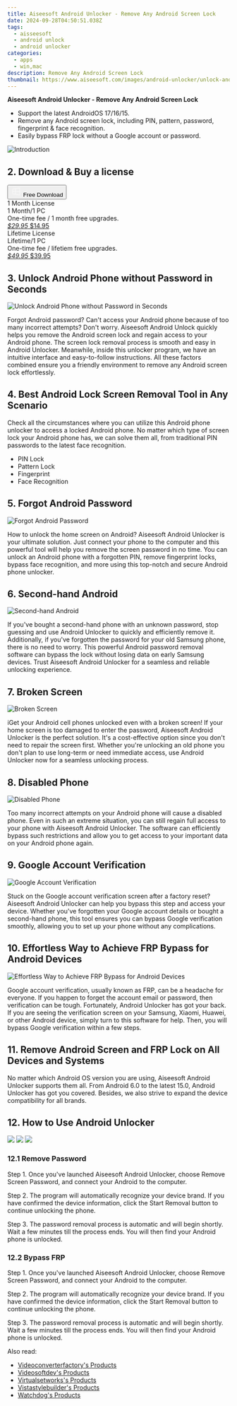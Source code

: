 ```yaml
---
title: Aiseesoft Android Unlocker - Remove Any Android Screen Lock
date: 2024-09-28T04:50:51.038Z
tags: 
  - aisseesoft
  - android unlock
  - android unlocker
categories: 
  - apps
  - win,mac
description: Remove Any Android Screen Lock
thumbnail: https://www.aiseesoft.com/images/android-unlocker/unlock-android-phone.svg
---
```


**Aiseesoft Android Unlocker - Remove Any Android Screen Lock**

- Support the latest AndroidOS 17/16/15.
- Remove any Android screen lock, including PIN, pattern, password, fingerprint & face recognition.
- Easily bypass FRP lock without a Google account or password.

![Introduction](https://www.aiseesoft.com/images/android-unlocker/unlock-android-phone.svg)

## 2. Download & Buy a license

<div class="mx-auto flex items-center justify-center space-x-4">
  <button 
  onclick="javascript:window.open('https://secure.2checkout.com/order/checkout.php?PRODS=45967577&QTY=1&AFFILIATE=108875&OPTIONS45967577=LFT&CART=1&CARD=1&COUPON=AISMONTH&DESIGN_TYPE=2&SHORT_FORM=1', '_blank');
    window.open('https://download.aiseesoft.com/android-unlocker.exe', '_blank');void(0);"
  class="flex flex-row font-bold rounded-lg text-lg w-48 h-16 bg-[#FF8014] text-[#ffffff] items-center justify-center p-2">
    <svg width="24px" height="24px" viewBox="0 0 24 24" xmlns="http://www.w3.org/2000/svg" color="#ffffff" fill="none" stroke="currentColor" stroke-width="3" stroke-linecap="round" stroke-linejoin="round"><path d="M4 16.9865V7.01353C4 6.71792 4.21531 6.46636 4.50737 6.42072L19.3074 4.10822C19.6713 4.05137 20 4.33273 20 4.70103V19.299C20 19.6673 19.6713 19.9486 19.3074 19.8918L4.50737 17.5793C4.21531 17.5336 4 17.2821 4 16.9865Z" stroke="#f8f7f7" stroke-width="1.5"></path><path d="M4 12H20" stroke="#f8f7f7" stroke-width="1.5"></path><path d="M10.5 5.5V18.5" stroke="#f8f7f7" stroke-width="1.5"></path></svg>
    <span class="font-medium mx-auto">Free Download</span>  
  </button>
</div>

<div class="mx-auto flex items-center justify-center">
  <div class="m-8 grid grid-cols-1 gap-6 xl:grid-cols-2">
    <div class="flex w-full flex-col rounded-2xl bg-[#ffffff] text-[#374151] shadow-xl xl:w-96">
      <div class="flex h-full flex-col p-8">
        <div class="pb-6 text-3xl font-bold">1 Month License</div>
        <div class="pb-12 text-lg">
          1 Month/1 PC
          <div class="text-xs">One-time fee / 1 month free upgrades.</div>
        </div>
        <div class="flex flex-col gap-3 text-base"></div>
        <div class="flex flex-grow"></div>
        <div class="flex pt-10">
          <a href="https://secure.2checkout.com/order/checkout.php?PRODS=45967577&QTY=1&AFFILIATE=108875&OPTIONS45967577=LFT&CART=1&CARD=1&COUPON=AISMONTH&DESIGN_TYPE=2&SHORT_FORM=1" class="w-full transform cursor-pointer rounded-lg bg-[#7e22ce] p-3 text-center text-xl font-bold !text-[#ffffff] !no-underline transition-transform hover:bg-purple-800 active:scale-95"> 
           <em class="text-base line-through !text-[#c5c5c5]">$29.95</em>
            $14.95 
          </a>
        </div>
      </div>
    </div>
    <div class="flex w-full flex-col rounded-2xl bg-[#ffffff] text-[#374151] shadow-xl xl:w-96">
      <div class="flex h-full flex-col p-8">
        <div class="pb-6 text-3xl font-bold">Lifetime License</div>
        <div class="pb-12 text-lg">
          Lifetime/1 PC
          <div class="text-xs">One-time fee / lifetiem free upgrades.</div>
        </div>
        <div class="flex flex-col gap-3 text-base"></div>
        <div class="flex flex-grow"></div>
        <div class="flex pt-10">
          <a href="https://secure.2checkout.com/order/checkout.php?PRODS=45967567&QTY=1&AFFILIATE=108875&CART=1&COUPON=AISEOHC&CARD=1&DESIGN_TYPE=2&SHORT_FORM=1" class="w-full transform cursor-pointer rounded-lg bg-[#7e22ce] p-3 text-center text-xl font-bold !text-[#ffffff] !no-underline transition-transform hover:bg-purple-800 active:scale-95">
            <em class="text-base line-through !text-[#c5c5c5]">$49.95</em>
            $39.95
          </a>
        </div>
      </div>
    </div>
  </div>
</div>

## 3. Unlock Android Phone without Password in Seconds

![Unlock Android Phone without Password in Seconds](https://www.aiseesoft.com/images/android-unlocker/remove-screen-lock.svg)

Forgot Android password? Can't access your Android phone because of too many incorrect attempts? Don't worry. Aiseesoft Android Unlock quickly helps you remove the Android screen lock and regain access to your Android phone. The screen lock removal process is smooth and easy in Android Unlocker. Meanwhile, inside this unlocker program, we have an intuitive interface and easy-to-follow instructions. All these factors combined ensure you a friendly environment to remove any Android screen lock effortlessly.

## 4. Best Android Lock Screen Removal Tool in Any Scenario

Check all the circumstances where you can utilize this Android phone unlocker to access a locked Android phone. No matter which type of screen lock your Android phone has, we can solve them all, from traditional PIN passwords to the latest face recognition.

-   PIN Lock
-   Pattern Lock
-   Fingerprint
-   Face Recognition

## 5. Forgot Android Password

![Forgot Android Password](https://www.aiseesoft.com/images/android-unlocker/android-password-removal.svg)

How to unlock the home screen on Android? Aiseesoft Android Unlocker is your ultimate solution. Just connect your phone to the computer and this powerful tool will help you remove the screen password in no time. You can unlock an Android phone with a forgotten PIN, remove fingerprint locks, bypass face recognition, and more using this top-notch and secure Android phone unlocker.

## 6. Second-hand Android

![Second-hand Android](https://www.aiseesoft.com/images/android-unlocker/second-hand-android.svg)

If you've bought a second-hand phone with an unknown password, stop guessing and use Android Unlocker to quickly and efficiently remove it. Additionally, if you've forgotten the password for your old Samsung phone, there is no need to worry. This powerful Android password removal software can bypass the lock without losing data on early Samsung devices. Trust Aiseesoft Android Unlocker for a seamless and reliable unlocking experience.

## 7. Broken Screen

![Broken Screen](https://www.aiseesoft.com/images/android-unlocker/broken-android-screen.png)

iGet your Android cell phones unlocked even with a broken screen! If your home screen is too damaged to enter the password, Aiseesoft Android Unlocker is the perfect solution. It's a cost-effective option since you don't need to repair the screen first. Whether you're unlocking an old phone you don't plan to use long-term or need immediate access, use Android Unlocker now for a seamless unlocking process.

## 8. Disabled Phone

![Disabled Phone](https://www.aiseesoft.com/images/android-unlocker/disabled-android.svg)

Too many incorrect attempts on your Android phone will cause a disabled phone. Even in such an extreme situation, you can still regain full access to your phone with Aiseesoft Android Unlocker. The software can efficiently bypass such restrictions and allow you to get access to your important data on your Android phone again.

## 9. Google Account Verification

![Google Account Verification](https://www.aiseesoft.com/images/android-unlocker/google-account-verification.svg)

Stuck on the Google account verification screen after a factory reset? Aiseesoft Android Unlocker can help you bypass this step and access your device. Whether you've forgotten your Google account details or bought a second-hand phone, this tool ensures you can bypass Google verification smoothly, allowing you to set up your phone without any complications.

## 10. Effortless Way to Achieve FRP Bypass for Android Devices

![Effortless Way to Achieve FRP Bypass for Android Devices](https://www.aiseesoft.com/images/android-unlocker/bypass-frp.svg)

Google account verification, usually known as FRP, can be a headache for everyone. If you happen to forget the account email or password, then verification can be tough. Fortunately, Android Unlocker has got your back. If you are seeing the verification screen on your Samsung, Xiaomi, Huawei, or other Android device, simply turn to this software for help. Then, you will bypass Google verification within a few steps.

## 11. Remove Android Screen and FRP Lock on All Devices and Systems

No matter which Android OS version you are using, Aiseesoft Android Unlocker supports them all. From Android 6.0 to the latest 15.0, Android Unlocker has got you covered. Besides, we also strive to expand the device compatibility for all brands.

## 12. How to Use Android Unlocker

![](https://www.aiseesoft.com/images/android-unlocker/start-removing-screen-lock.jpg)
![](https://www.aiseesoft.com/images/android-unlocker/screen-lock-removal-succeeds.jpg)
![](https://www.aiseesoft.com/images/android-unlocker/select-remove-screen-password.jpg)

### 12.1 Remove Password

Step 1. Once you've launched Aiseesoft Android Unlocker, choose Remove Screen Password, and connect your Android to the computer.

Step 2. The program will automatically recognize your device brand. If you have confirmed the device information, click the Start Removal button to continue unlocking the phone.

Step 3. The password removal process is automatic and will begin shortly. Wait a few minutes till the process ends. You will then find your Android phone is unlocked.

### 12.2 Bypass FRP

Step 1. Once you've launched Aiseesoft Android Unlocker, choose Remove Screen Password, and connect your Android to the computer.

Step 2. The program will automatically recognize your device brand. If you have confirmed the device information, click the Start Removal button to continue unlocking the phone.

Step 3. The password removal process is automatic and will begin shortly. Wait a few minutes till the process ends. You will then find your Android phone is unlocked.

<ins class="adsbygoogle"
      style="display:block"
      data-ad-client="ca-pub-7571918770474297"
      data-ad-slot="8358498916"
      data-ad-format="auto"
      data-full-width-responsive="true"></ins>

<span class="atpl-alsoreadstyle">Also read:</span>
<div><ul>
<li><a href="https://tools.techidaily.com/videoconverterfactory/products/"><u>Videoconverterfactory's Products</u></a></li>
<li><a href="https://tools.techidaily.com/videosoftdev/products/"><u>Videosoftdev's Products</u></a></li>
<li><a href="https://tools.techidaily.com/virtualsetworks/products/"><u>Virtualsetworks's Products</u></a></li>
<li><a href="https://tools.techidaily.com/vistastylebuilder/products/"><u>Vistastylebuilder's Products</u></a></li>
<li><a href="https://tools.techidaily.com/watchdog/products/"><u>Watchdog's Products</u></a></li>
</ul></div>

